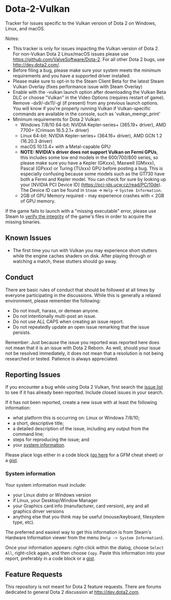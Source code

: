 # Dota-2-Vulkan
Tracker for issues specific to the Vulkan version of Dota 2 on Windows, Linux, and macOS.

Notes:

* This tracker is only for issues impacting the Vulkan version of Dota 2.  For non-Vulkan Dota 2 Linux/macOS issues please use https://github.com/ValveSoftware/Dota-2.  For all other Dota 2 bugs, use http://dev.dota2.com/.
* Before filing a bug, please make sure your system meets the minimum requirements and you have a supported driver installed.
* Please make sure to opt-in to the Steam Client Beta for the latest Steam Vulkan Overlay (fixes performance issue with Steam Overlay) 
* Enable with the -vulkan launch option after downloading the Vulkan Beta DLC or choose "Vulkan" in the Video Options (requires restart of game).  Remove -dx9/-dx11/-gl (if present) from any previous launch options. You will know if you're properly running Vulkan if Vulkan-specific commands are available in the console, such as 'vulkan_memgr_print'
* Minimum requirements for Dota 2 Vulkan:
    * Windows 7/8/10 64-bit: NVIDIA Kepler-series+ (365.19+ driver), AMD 7700+ (Crimson 16.5.2.1+ driver)
    * Linux 64-bit: NVIDIA Kepler-series+ (364.16+ driver), AMD GCN 1.2 (16.20.3 driver)
    * macOS 10.13.4+ with a Metal-capable GPU
    * __NOTE: NVIDIA's driver does not support Vulkan on Fermi GPUs__, this includes some low end models in the 600/700/800 series, so please make sure you have a Kepler (GKxxx), Maxwell (GMxxx), Pascal (GPxxx) or Turing (TUxxx) GPU before posting a bug.  This is especially confusing because some models such as the GT730 have both a Fermi and Kepler model.  You can check for sure by looking up your [NVIDIA PCI Device ID] (https://pci-ids.ucw.cz/read/PC/10de).  The Device ID can be found in ```Steam``` -> ```Help``` -> ```System Information```.
    * 2GB of GPU Memory required - may experience crashes with < 2GB of GPU memory.

If the game fails to launch with a "missing executable" error, please use Steam to [verify the integrity](https://support.steampowered.com/kb_article.php?ref=2037-QEUH-3335) of the game's files in order to acquire the missing binaries.

Known Issues
------------

* The first time you run with Vulkan you may experience short stutters while the engine caches shaders on disk. After playing through or watching a match, these stutters should go away.

Conduct
-------

There are basic rules of conduct that should be followed at all times by everyone participating in the discussions.  While this is generally a relaxed environment, please remember the following:

- Do not insult, harass, or demean anyone.
- Do not intentionally multi-post an issue.
- Do not use ALL CAPS when creating an issue report.
- Do not repeatedly update an open issue remarking that the issue persists.

Remember: Just because the issue you reported was reported here does not mean that it is an issue with Dota 2 Reborn.  As well, should your issue not be resolved immediately, it does not mean that a resolution is not being researched or tested.  Patience is always appreciated.

Reporting Issues
----------------

If you encounter a bug while using Dota 2 Vulkan, first search the [issue list](https://github.com/ValveSoftware/Dota-2-Vulkan/issues) to see if it has already been reported. Include closed issues in your search.

If it has not been reported, create a new issue with at least the following information:

- what platform this is occurring  on: Linux or Windows 7/8/10;
- a short, descriptive title;
- a detailed description of the issue, including any output from the command line;
- steps for reproducing the issue; and
- your [system information](#system-information).

Please place logs either in a code block ([go here](https://guides.github.com/features/mastering-markdown/) for a GFM cheat sheet) or a [gist](https://gist.github.com).

### System information

Your system information must include:
- your Linux distro or Windows version
- if Linux, your Desktop/Window Manager
- your Graphics card info (manufacturer, card version), any and all graphics driver versions
- anything else that you think may be useful (mouse/keyboard, filesystem type, etc).

The preferred and easiest way to get this information is from Steam's Hardware Information viewer from the menu (`Help -> System Information`).

Once your information appears: right-click within the dialog, choose `Select All`, right-click again, and then choose `Copy`.
Paste this information into your report, preferably in a code block or a [gist](https://gist.github.com).

Feature Requests
-------------------

This repository is not meant for Dota 2 feature requests. There are forums dedicated to general Dota 2 discussion at http://dev.dota2.com.

